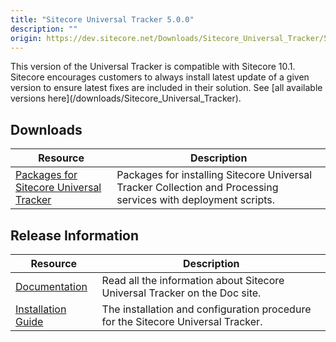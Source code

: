 ```yaml
---
title: "Sitecore Universal Tracker 5.0.0"
description: ""
origin: https://dev.sitecore.net/Downloads/Sitecore_Universal_Tracker/5x/Sitecore_Universal_Tracker_500.aspx
---
```


  <Alert variant='warning' mb={4}>
    <AlertIcon />
    This version of the Universal Tracker is compatible with Sitecore 10.1.
  </Alert>
  
  <Alert variant='warning' mb={4}>
    <AlertIcon />
    Sitecore encourages customers to always install latest update of a given version to ensure latest fixes are included in their solution. See [all available versions here](/downloads/Sitecore_Universal_Tracker).
  </Alert>
  

## Downloads

 | Resource | Description |
 | --- | --- |
 | [Packages for Sitecore Universal Tracker](https://scdp.blob.core.windows.net/downloads/Sitecore%20Universal%20Tracker/5x/Sitecore%20Universal%20Tracker%20500/Secure/Sitecore%20Universal%20Tracker%205.0.0.zip) | Packages for installing Sitecore Universal Tracker Collection and Processing services with deployment scripts. |

## Release Information

 | Resource | Description |
 | --- | --- |
 | [Documentation](https://doc.sitecore.com/developers/101/sitecore-experience-platform/en/universal-tracker.html) | Read all the information about Sitecore Universal Tracker on the Doc site. |
 | [Installation Guide](https://scdp.blob.core.windows.net/downloads/Sitecore%20Universal%20Tracker/5x/Sitecore%20Universal%20Tracker%20500/Secure/Universal_Tracker_5_0_Installation_Guide-en.pdf) | The installation and configuration procedure for the Sitecore Universal Tracker. |